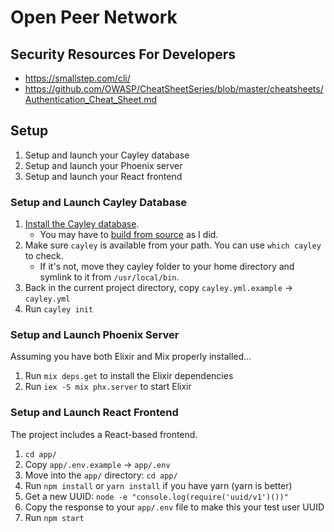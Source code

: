 # Open Peer Network

## Security Resources For Developers
- https://smallstep.com/cli/
- https://github.com/OWASP/CheatSheetSeries/blob/master/cheatsheets/Authentication_Cheat_Sheet.md


## Setup

1) Setup and launch your Cayley database
2) Setup and launch your Phoenix server
3) Setup and launch your React frontend


### Setup and Launch Cayley Database

1) [Install the Cayley database](https://github.com/cayleygraph/cayley/blob/master/docs/installation.md).
   * You may have to [build from source](https://github.com/cayleygraph/cayley/blob/master/docs/contributing.md) as I did.
2) Make sure `cayley` is available from your path. You can use `which cayley` to check.
   * If it's not, move they cayley folder to your home directory and symlink to it from `/usr/local/bin`.
3) Back in the current project directory, copy `cayley.yml.example` -> `cayley.yml`
4) Run `cayley init`


### Setup and Launch Phoenix Server

Assuming you have both Elixir and Mix properly installed...

1) Run `mix deps.get` to install the Elixir dependencies
2) Run `iex -S mix phx.server` to start Elixir


### Setup and Launch React Frontend

The project includes a React-based frontend.

1) `cd app/`
1) Copy `app/.env.example` -> `app/.env`
1) Move into the `app/` directory: `cd app/`
1) Run `npm install` or `yarn install` if you have yarn (yarn is better)
1) Get a new UUID: `node -e "console.log(require('uuid/v1')())"`
1) Copy the response to your `app/.env` file to make this your test user UUID
1) Run `npm start`
